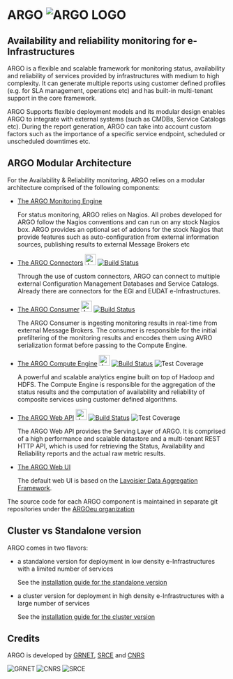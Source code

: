 # ARGO ![ARGO LOGO](http://argoeu.github.io/shared/images/argo-logo.png)

## Availability and reliability monitoring for e-Infrastructures

ARGO is a flexible and scalable framework for monitoring status, availability and reliability of services provided by infrastructures with medium to high complexity. It can generate multiple reports using customer defined profiles (e.g. for SLA management, operations etc) and has built-in multi-tenant support in the core framework.

ARGO Supports flexible deployment models and its modular design enables ARGO to integrate with external systems (such as CMDBs, Service Catalogs etc). During the report generation, ARGO can take into account custom factors such as the importance of a specific service endpoint, scheduled or unscheduled downtimes etc.

## ARGO Modular Architecture

For the Availability & Reliability monitoring, ARGO relies on a modular architecture comprised of the following components:

- [The ARGO Monitoring Engine](https://github.com/ARGOeu/argo-nagios-egi)

  For status monitoring, ARGO relies on Nagios. All probes developed for ARGO follow the Nagios conventions and can run on any stock Nagios box. ARGO provides an optional set of addons for the stock Nagios that provide features such as auto-configuration from external information sources, publishing results to external Message Brokers etc

- [The ARGO Connectors](https://github.com/ARGOeu/argo-egi-connectors) <img src="https://jenkins.argo.grnet.gr/static/3c75a153/images/headshot.png" alt="Jenkins" width="25"/> [![Build Status](https://jenkins.argo.grnet.gr/job/argo-egi-connectors_devel/badge/icon)](https://jenkins.argo.grnet.gr/job/argo-egi-connectors_devel)

  Through the use of custom connectors, ARGO can connect to multiple external Configuration Management Databases and Service Catalogs. Already there are connectors for the EGI and EUDAT e-Infrastructures.

- [The ARGO Consumer](https://github.com/ARGOeu/argo-egi-consumer) <img src="https://jenkins.argo.grnet.gr/static/3c75a153/images/headshot.png" alt="Jenkins" width="25"/> [![Build Status](https://jenkins.argo.grnet.gr/job/argo-egi-consumer_devel/badge/icon)](https://jenkins.argo.grnet.gr/job/argo-egi-consumer_devel)

  The ARGO Consumer is ingesting monitoring results in real-time from external Message Brokers. The consumer is responsible for the initial prefiltering of the monitoring results and encodes them using AVRO serialization format before passing to the Compute Engine.

- [The ARGO Compute Engine](https://github.com/ARGOeu/argo-compute-engine) <img src="https://jenkins.argo.grnet.gr/static/3c75a153/images/headshot.png" alt="Jenkins" width="25"/> [![Build Status](https://jenkins.argo.grnet.gr/job/argo-compute-engine_devel/badge/icon)](https://jenkins.argo.grnet.gr/job/argo-compute-engine_devel) ![Test Coverage](http://jenkins.argo.grnet.gr:9913/jenkins/c/http/jenkins.argo.grnet.gr/job/argo-compute-engine_devel)

  A powerful and scalable analytics engine built on top of Hadoop and HDFS. The Compute Engine is responsible for the aggregation of the status results and the computation of availability and reliability of composite services using customer defined algorithms.

- [The ARGO Web API](https://github.com/ARGOeu/argo-web-api) <img src="https://jenkins.argo.grnet.gr/static/3c75a153/images/headshot.png" alt="Jenkins" width="25"/> [![Build Status](https://jenkins.argo.grnet.gr/job/argo-web-api_devel/badge/icon)](https://jenkins.argo.grnet.gr/job/argo-web-api_devel) ![Test Coverage](http://jenkins.argo.grnet.gr:9913/jenkins/c/http/jenkins.argo.grnet.gr/job/argo-web-api_devel)

  The ARGO Web API provides the Serving Layer of ARGO. It is comprised of a high performance and scalable datastore and a multi-tenant REST HTTP API, which is used for retrieving the Status, Availability and Reliability reports and the actual raw metric results.
  
- [The ARGO Web UI](https://github.com/ARGOeu/argo-egi-web)

  The default web UI is based on the [Lavoisier Data Aggregation Framework](http://software.in2p3.fr/lavoisier/).

The source code for each ARGO component is maintained in separate git repositories under the [ARGOeu organization](https://github.com/ARGOeu/)

## Cluster vs Standalone version

ARGO comes in two flavors:
- a standalone version for deployment in low density e-Infrastructures with a limited number of services

  See the [installation guide for the standalone version](http://argoeu.github.io/guides/installation/)

- a cluster version for deployment in high density e-Infrastructures with a large number of services

    See the [installation guide for the cluster version](http://argoeu.github.io/guides/installation_cluster/)

## Credits

ARGO is developed by [GRNET](http://www.grnet.gr), [SRCE](http://www.srce.unizg.hr/) and [CNRS](http://www.cnrs.fr)

![GRNET](http://argoeu.github.io/shared/images/grnet_transparent.png) ![CNRS](http://argoeu.github.io/shared/images/cnrs.png) ![SRCE](http://argoeu.github.io/shared/images/srce.png)
